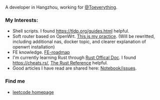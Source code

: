 A developer in Hangzhou, working for [@Toeverything](https://github.com/toeverything).

### My Interests:

- Shell scripts. I found https://tldp.org/guides.html helpful. 
- Soft router based on OpenWrt. [This is my practice](https://github.com/405028157/Notebook/blob/main/notes/openwrt.md). (Will be rewritted, including additional nas, docker topic, and clearer explanation of openwrt installation)
- FE knowledge. [FE-roadmap](https://github.com/thorseraq/FE-roadmap)
- I'm currently learning Rust through [Rust Offical Doc](https://doc.rust-lang.org/book/title-page.html). I found https://cheats.rs/, [The Rust Reference](https://doc.rust-lang.org/stable/reference/introduction.html) helpful.
- Good articles I have read are shared here: [Notebook/issues](https://github.com/thorseraq/Notebook/issues).

### Find me

- [leetcode homepage](https://leetcode.cn/u/x1a0t/.)


<!--
**405028157/405028157** is a ✨ _special_ ✨ repository because its `README.md` (this file) appears on your GitHub profile.

Here are some ideas to get you started:

- 🔭 I’m currently working on ...
- 🌱 I’m currently learning ...
- 👯 I’m looking to collaborate on ...
- 🤔 I’m looking for help with ...
- 💬 Ask me about ...
- 📫 How to reach me: ...
- 😄 Pronouns: ...
- ⚡ Fun fact: ...
-->
